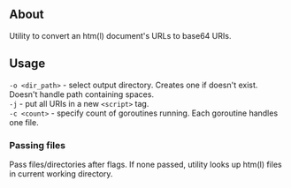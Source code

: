 ## About

Utility to convert an htm(l) document's URLs to base64 URIs.

## Usage

`-o <dir_path>` - select output directory. Creates one if doesn't exist. Doesn't handle path containing spaces.  
`-j` - put all URIs in a new `<script>` tag.  
`-c <count>` - specify count of goroutines running. Each goroutine handles one file.  

### Passing files

Pass files/directories after flags. If none passed, utility looks up htm(l) files in current working directory.
